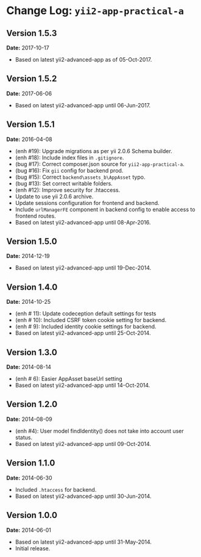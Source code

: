 Change Log: `yii2-app-practical-a`
==================================

## Version 1.5.3

**Date:** 2017-10-17

- Based on latest yii2-advanced-app as of 05-Oct-2017.

## Version 1.5.2

**Date:** 2017-06-06

- Based on latest yii2-advanced-app until 06-Jun-2017.

## Version 1.5.1

**Date:** 2016-04-08

- (enh #19): Upgrade migrations as per yii 2.0.6 Schema builder.
- (enh #18): Include index files in `.gitignore`.
- (bug #17): Correct composer.json source for `yii2-app-practical-a`.
- (bug #16): Fix `gii` config for backend prod.
- (bug #15): Correct `backend\assets_b\AppAsset` typo.
- (bug #13): Set correct writable folders.
- (enh #12): Improve security for .htaccess.
- Update to use yii 2.0.6 archive.
- Update sessions configuration for frontend and backend.
- Include `urlManagerFE` component in backend config to enable access to frontend routes.
- Based on latest yii2-advanced-app until 08-Apr-2016.

## Version 1.5.0

**Date:** 2014-12-19

- Based on latest yii2-advanced-app until 19-Dec-2014.

## Version 1.4.0

**Date:** 2014-10-25

- (enh # 11): Update codeception default settings for tests
- (enh # 10): Included CSRF token cookie setting for backend.
- (enh # 9): Included identity cookie settings for backend.
- Based on latest yii2-advanced-app until 25-Oct-2014.


## Version 1.3.0

**Date:** 2014-08-14

- (enh # 6): Easier AppAsset baseUrl setting
- Based on latest yii2-advanced-app until 14-Oct-2014.

## Version 1.2.0

**Date:** 2014-08-09

- (enh #4): User model findIdentity() does not take into account user status.
- Based on latest yii2-advanced-app until 09-Oct-2014.

## Version 1.1.0

**Date:** 2014-06-30

- Included `.htaccess` for backend.
- Based on latest yii2-advanced-app until 30-Jun-2014.


## Version 1.0.0

**Date:** 2014-06-01

- Based on latest yii2-advanced-app until 31-May-2014.
- Initial release. 

